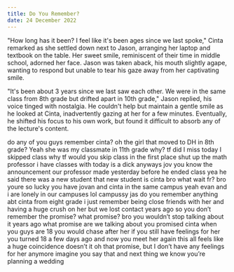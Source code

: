 ```yaml
---
title: Do You Remember?
date: 24 December 2022
---
```


"How long has it been? I feel like it's been ages since we last spoke," Cinta remarked as she settled down next to Jason, arranging her laptop and textbook on the table. Her sweet smile, reminiscent of their time in middle school, adorned her face. Jason was taken aback, his mouth slightly agape, wanting to respond but unable to tear his gaze away from her captivating smile.

"It's been about 3 years since we last saw each other. We were in the same class from 8th grade but drifted apart in 10th grade," Jason replied, his voice tinged with nostalgia. He couldn't help but maintain a gentle smile as he looked at Cinta, inadvertently gazing at her for a few minutes. Eventually, he shifted his focus to his own work, but found it difficult to absorb any of the lecture's content.

<message-container platform="Discord Server" time="09:13 am">
<message contact="jas" alignment="right" img="./assets/content/promised/jas.png">
do any of you guys remember cinta?
</message>
<message contact="Asirio" alignment="left" img="./assets/content/promised/asirio.png">
oh the girl that moved to DH in 8th grade?
</message>
<message alignment="left">
Yeah she was my classmate in 11th grade 
</message>
<message alignment="left">
why? tf did I miss today I skipped class
</message>
<message contact="bri ✧" alignment="left" img="./assets/content/promised/shrimp.png">
why tf would you skip class in the first place
</message>
<message contact="Asirio" alignment="left" img="./assets/content/promised/asirio.png">
shut up the math professor i have classes with today is a dick anyways
</message>
<message contact="jas" alignment="right" img="./assets/content/promised/jas.png">
jov you know the announcement our professor made yesterday before he ended class
</message>
<message contact="Asirio" alignment="left" img="./assets/content/promised/asirio.png">
yea he said there was a new student
</message>
<message contact="jas" alignment="right" img="./assets/content/promised/jas.png">
that new student is cinta bro
</message>
<message contact="bri ✧" alignment="left" img="./assets/content/promised/shrimp.png">
what
</message>
<message contact="Asirio" alignment="left" img="./assets/content/promised/asirio.png">
wait fr?
</message>
<message contact="tart" alignment="left" img="./assets/content/promised/tart.png">
bro youre so lucky you have jovan and cinta in the same campus
</message>
<message contact="nad" alignment="left" img="./assets/content/promised/nut-butter.png">
yeah evan and i are lonely in our campuses lol
</message>
<message contact="Asirio" alignment="left" img="./assets/content/promised/asirio.png">
campussy</message>
<message contact="bri ✧" alignment="left" img="./assets/content/promised/shrimp.png">
jas do you remember anything abt cinta from eight grade
</message>
<message contact="jas" alignment="right" img="./assets/content/promised/jas.png">
i just remember being close friends with her and having a huge crush on her but we lost contact years ago
</message>
<message contact="bri ✧" alignment="left" img="./assets/content/promised/shrimp.png">
so you don’t remember the promise?
</message>
<message contact="jas" alignment="right" img="./assets/content/promised/jas.png">
what promise?
</message>
<message contact="nad" alignment="left" img="./assets/content/promised/nut-butter.png">
bro you wouldn’t stop talking about it years ago
</message>
<message contact="jas" alignment="right" img="./assets/content/promised/jas.png">
what promise are we talking about
</message>
<message contact="bri ✧" alignment="left" img="./assets/content/promised/shrimp.png">
you promised cinta when you guys are 18 you would chase after her if you still have feelings for her
</message>
<message alignment="left">
you turned 18 a few days ago and now you meet her again
</message>
<message alignment="left">
this all feels like a huge coincidence doesn’t it
</message>
<message contact="jas" alignment="right" img="./assets/content/promised/jas.png">
oh that promise, but I don’t have any feelings for her anymore
</message>
<message contact="nad" alignment="left" img="./assets/content/promised/nut-butter.png">
imagine you say that and next thing we know you’re planning a wedding
</message>
</message-container>
